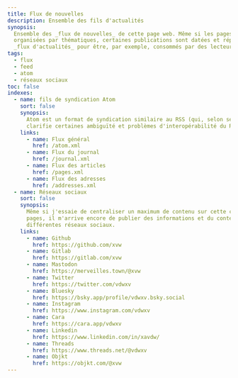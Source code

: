 ```yaml
---
title: Flux de nouvelles
description: Ensemble des fils d'actualités
synopsis: 
  Ensemble des _flux de nouvelles_ de cette page web. Même si les pages sont globalement 
  organisées par thématiques, certaines publications sont datées et réparties en plusieurs
  _flux d'actualités_ pour être, par exemple, consommés par des lecteurs alternatifs.
tags:
  - flux
  - feed
  - atom
  - réseaux sociaux
toc: false
indexes:
  - name: fils de syndication Atom
    sort: false
    synopsis:
      Atom est un format de syndication similaire au RSS (qui, selon ses créateurs, 
      clarifie certaines ambiguïté et problèmes d'interopérabilité du RSS).
    links:
      - name: Flux général
        href: /atom.xml
      - name: Flux du journal
        href: /journal.xml
      - name: Flux des articles
        href: /pages.xml
      - name: Flux des adresses
        href: /addresses.xml
  - name: Réseaux sociaux
    sort: false
    synopsis:
      Même si j'essaie de centraliser un maximum de contenu sur cette collection de
      pages, il m'arrive encore de publier des informations et du contenu sur
      différentes réseaux sociaux.
    links:
      - name: Github
        href: https://github.com/xvw
      - name: Gitlab
        href: https://gitlab.com/xvw
      - name: Mastodon
        href: https://merveilles.town/@xvw
      - name: Twitter
        href: https://twitter.com/vdwxv
      - name: Bluesky
        href: https://bsky.app/profile/vdwxv.bsky.social
      - name: Instagram
        href: https://www.instagram.com/vdwxv
      - name: Cara
        href: https://cara.app/vdwxv
      - name: Linkedin
        href: https://www.linkedin.com/in/xavdw/
      - name: Threads
        href: https://www.threads.net/@vdwxv
      - name: Objkt
        href: https://objkt.com/@xvw
---
```

